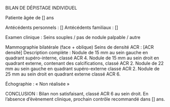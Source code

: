 BILAN DE DÉPISTAGE INDIVIDUEL

Patiente âgée de [] ans

Antécédents personnels : []
Antécédents familiaux : []

Examen clinique :
Seins souples / pas de nodule palpable / autre

Mammographie bilatérale (face + oblique)
Seins de densité ACR : [ACR densité]
Description complète : Nodule de 15 mm au sein gauche en quadrant supéro-interne, classé ACR 4. Nodule de 15 mm au sein droit en quadrant externe, contenant des calcifications, classé ACR 2. Nodule de 22 mm au sein gauche en quadrant supéro-externe classé ACR 2. Nodule de 25 mm au sein droit en quadrant externe classé ACR 6.

Échographie : « Non réalisée »

CONCLUSION :
Bilan non satisfaisant, classé ACR 6 au sein droit. En l’absence d’évènement clinique, prochain contrôle recommandé dans [] ans.
